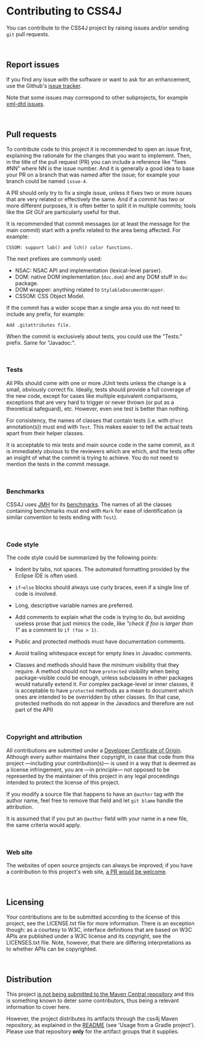 # Contributing to CSS4J

 You can contribute to the CSS4J project by raising issues and/or sending `git`
pull requests.

<br/>

## Report issues

 If you find any issue with the software or want to ask for an enhancement, use
the Github's [issue tracker](https://github.com/css4j/css4j/issues).

 Note that some issues may correspond to other subprojects, for example
[xml-dtd issues](https://github.com/css4j/xml-dtd/issues).

<br/>

## Pull requests

 To contribute code to this project it is recommended to open an issue first,
explaining the rationale for the changes that you want to implement. Then, in
the title of the pull request (PR) you can include a reference like "fixes #NN"
where NN is the issue number. And it is generally a good idea to base your PR on
a branch that was named after the issue; for example your branch could be named
`issue-4`.

 A PR should only try to fix a single issue, unless it fixes two or more issues
that are very related or effectively the same. And if a commit has two or more
different purposes, it is often better to split it in multiple commits; tools
like the _Git GUI_ are particularly useful for that.

 It is recommended that commit messages (or at least the message for the main
commit) start with a prefix related to the area being affected. For example:
```
CSSOM: support lab() and lch() color functions.
```
 The next prefixes are commonly used:
- NSAC: NSAC API and implementation (lexical-level parser).
- DOM: native DOM implementation (`doc.dom`) and any DOM stuff in `doc` package.
- DOM wrapper: anything related to `StylableDocumentWrapper`.
- CSSOM: CSS Object Model.

 If the commit has a wider scope than a single area you do not need to include
any prefix, for example:
```
Add .gitattributes file.
```
 When the commit is exclusively about tests, you could use the "Tests:" prefix.
Same for "Javadoc:".

<br/>

### Tests

 All PRs should come with one or more JUnit tests unless the change is a small,
obviously correct fix. Ideally, tests should provide a full coverage of the new
code, except for cases like multiple equivalent comparisons, exceptions that are
very hard to trigger or never thrown (or put as a theoretical safeguard), etc.
However, even one test is better than nothing.

 For consistency, the names of classes that contain tests (i.e. with `@Test`
annotation(s)) must end with `Test`. This makes easier to tell the actual tests
apart from their helper classes.

 It is acceptable to mix tests and main source code in the same commit, as it is
immediately obvious to the reviewers which are which, and the tests offer an
insight of what the commit is trying to achieve. You do not need to mention the
tests in the commit message.

<br/>

### Benchmarks

 CSS4J uses [JMH](https://github.com/openjdk/jmh) for its [benchmarks](https://github.com/css4j/benchmark).
The names of all the classes containing benchmarks must end with `Mark` for ease
of identification (a similar convention to tests ending with `Test`).

<br/>

### Code style

 The code style could be summarized by the following points:

- Indent by tabs, not spaces. The automated formatting provided by the Eclipse
IDE is often used.

- `if`-`else` blocks should always use curly braces, even if a single line of
code is involved.

- Long, descriptive variable names are preferred.

- Add comments to explain what the code is trying to do, but avoiding useless
prose that just mimics the code, like _"check if foo is larger than 1"_ as a
comment to `if (foo > 1)`.

- Public and protected methods must have documentation comments.

- Avoid trailing whitespace except for empty lines in Javadoc comments.

- Classes and methods should have the minimum visibility that they require.
A method should not have `protected` visibility when being package-visible could
be enough, unless subclasses in other packages would naturally extend it. For
complex package-level or inner classes, it is acceptable to have `protected`
methods as a mean to document which ones are intended to be overridden by other
classes. (In that case, protected methods do not appear in the Javadocs and
therefore are not part of the API)

<br/>

### Copyright and attribution

 All contributions are submitted under a [Developer Certificate of Origin](DeveloperCertificateOfOrigin.txt).
Although every author maintains their copyright, in case that code from this
project —including your contribution(s)— is used in a way that is deemed as a
license infringement, you are —in principle— not opposed to be represented by
the maintainer of this project in any legal proceedings intended to protect the
license of this project.

 If you modify a source file that happens to have an `@author` tag with the
author name, feel free to remove that field and let `git blame` handle the
attribution.

 It is assumed that if you put an `@author` field with your name in a new file,
the same criteria would apply.

<br/>

### Web site

 The websites of open source projects can always be improved; if you have a
contribution to this project's web site, [a PR would be welcome](https://github.com/css4j/css4j.github.io/pulls).

<br/>

## Licensing

 Your contributions are to be submitted according to the license of this
project, see the LICENSE.txt file for more information. There is an exception
though: as a courtesy to W3C, interface definitions that are based on W3C APIs
are published under a W3C license and its copyright, see the LICENSES.txt file.
Note, however, that there are differing interpretations as to whether APIs can
be copyrighted.

<br/>

## Distribution

 This project [is not being submitted to the Maven Central repository](https://groups.google.com/g/css4j/c/op5jIoINb3M/m/IiiN-LfkDAAJ)
and this is something known to deter some contributors, thus being a relevant
information to cover here.

 However, the project distributes its artifacts through the css4j Maven
repository, as explained in the [README](README.md) (see 'Usage from a Gradle
project'). Please use that repository **only** for the artifact groups that it
supplies.
